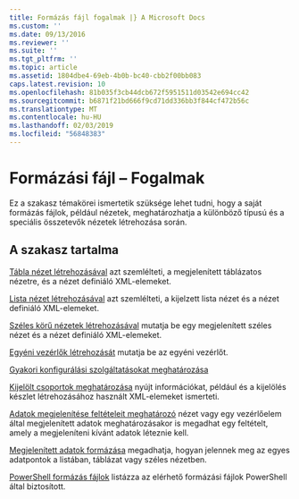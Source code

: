 ```yaml
---
title: Formázás fájl fogalmak |} A Microsoft Docs
ms.custom: ''
ms.date: 09/13/2016
ms.reviewer: ''
ms.suite: ''
ms.tgt_pltfrm: ''
ms.topic: article
ms.assetid: 1804dbe4-69eb-4b0b-bc40-cbb2f00bb083
caps.latest.revision: 10
ms.openlocfilehash: 81b035f3cb44dcb672f5951511d03542e694cc42
ms.sourcegitcommit: b6871f21bd666f9cd71dd336bb3f844cf472b56c
ms.translationtype: MT
ms.contentlocale: hu-HU
ms.lasthandoff: 02/03/2019
ms.locfileid: "56848383"
---
```

# <a name="formatting-file-concepts"></a>Formázási fájl – Fogalmak

Ez a szakasz témakörei ismertetik szüksége lehet tudni, hogy a saját formázás fájlok, például nézetek, meghatározhatja a különböző típusú és a speciális összetevők nézetek létrehozása során.

## <a name="in-this-section"></a>A szakasz tartalma

[Tábla nézet létrehozásával](./creating-a-table-view.md) azt szemlélteti, a megjelenített táblázatos nézetre, és a nézet definiáló XML-elemeket.

[Lista nézet létrehozásával](./creating-a-list-view.md) azt szemlélteti, a kijelzett lista nézet és a nézet definiáló XML-elemeket.

[Széles körű nézetek létrehozásával](./creating-a-wide-view.md) mutatja be egy megjelenített széles nézet és a nézet definiáló XML-elemeket.

[Egyéni vezérlők létrehozását](./creating-custom-controls.md) mutatja be az egyéni vezérlőt.

[Gyakori konfigurálási szolgáltatásokat meghatározása](./defining-common-configuration-features.md)

[Kijelölt csoportok meghatározása](./defining-selection-sets.md) nyújt információkat, például és a kijelölés készlet létrehozásához használt XML-elemeket ismerteti.

[Adatok megjelenítése feltételeit meghatározó](./defining-conditions-for-displaying-data.md) nézet vagy egy vezérlőelem által megjelenített adatok meghatározásakor is megadhat egy feltételt, amely a megjeleníteni kívánt adatok léteznie kell.

[Megjelenített adatok formázása](./formatting-displayed-data.md) megadhatja, hogyan jelennek meg az egyes adatpontok a listában, táblázat vagy széles nézetben.

[PowerShell formázás fájlok](./powershell-formatting-files.md) listázza az elérhető formázási fájlok PowerShell által biztosított.
